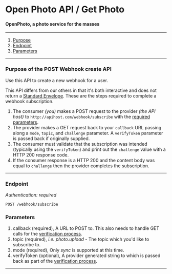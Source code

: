 Open Photo API / Get Photo
=======================
#### OpenPhoto, a photo service for the masses

----------------------------------------

1. [Purpose][purpose]
1. [Endpoint][endpoint]
1. [Parameters][parameters]

----------------------------------------

<a name="purpose"></a>
### Purpose of the POST Webhook create API

Use this API to create a new webhook for a user.

This API differs from our others in that it's both interactive and does not return a [Standard Envelope][Envelope]. These are the steps required to complete a webhook subscription.

<a name="verification"></a>

1.  The consumer _(you)_ makes a POST request to the provider _(the API host)_ to `http://apihost.com/webhook/subscribe` with the <a href="#">required parameters</a>.
1.  The provider makes a GET request back to your `callback` URL passing along a `mode`, `topic`, and `challenge` parameter. A `verifyToken` parameter is passed back if originally supplied.
1.  The consumer must validate that the subscription was intended (typically using the `verifyToken`) and print out the `challenge` value with a HTTP 200 response code.
1.  If the consumer response is a HTTP 200 and the content body was equal to `challenge` then the provider completes the subscription.

----------------------------------------

<a name="endpoint"></a>
### Endpoint

_Authentication: required_

    POST /webhook/subscribe

<a name="parameters"></a>
### Parameters

1.  callback (required), A URL to POST to. This also needs to handle GET calls for the <a href="#verification">verification process</a>.
1.  topic (required), _i.e. photo.upload_ - The topic which you'd like to subscribe to.
1.  mode (required), Only _sync_ is supported at this time.
1.  verifyToken (optional), A provider generated string to which is passed back as part of the <a href="#verification">verification process</a>.

----------------------------------------

[Envelope]: Envelope.markdown
[purpose]: #purpose
[endpoint]: #endpoint
[parameters]: #parameters
